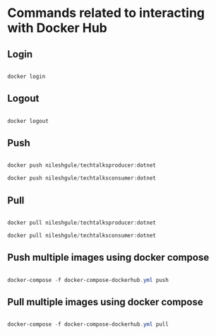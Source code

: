 # Commands related to interacting with Docker Hub

## Login

```Powershell

docker login

```

## Logout

```Powershell

docker logout

```

## Push

```Powershell

docker push nileshgule/techtalksproducer:dotnet

docker push nileshgule/techtalksconsumer:dotnet

```

## Pull
    
```Powershell

docker pull nileshgule/techtalksproducer:dotnet

docker pull nileshgule/techtalksconsumer:dotnet

```

## Push multiple images using docker compose

```Powershell

docker-compose -f docker-compose-dockerhub.yml push

```

## Pull multiple images using docker compose

```Powershell

docker-compose -f docker-compose-dockerhub.yml pull

```
